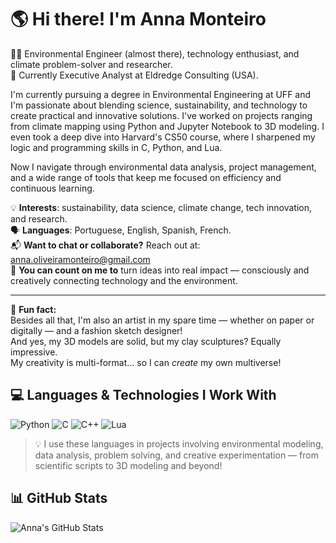 # 🌎 Hi there! I'm Anna Monteiro  
👩‍🔬 Environmental Engineer (almost there), technology enthusiast, and climate problem-solver and researcher.  
💼 Currently Executive Analyst at Eldredge Consulting (USA).

I'm currently pursuing a degree in Environmental Engineering at UFF and I'm passionate about blending science, sustainability, and technology to create practical and innovative solutions. I've worked on projects ranging from climate mapping using Python and Jupyter Notebook to 3D modeling. I even took a deep dive into Harvard's CS50 course, where I sharpened my logic and programming skills in C, Python, and Lua.

Now I navigate through environmental data analysis, project management, and a wide range of tools that keep me focused on efficiency and continuous learning.

💡 **Interests**: sustainability, data science, climate change, tech innovation, and research.  
🗣️ **Languages**: Portuguese, English, Spanish, French.  
📬 **Want to chat or collaborate?** Reach out at: [anna.oliveiramonteiro@gmail.com](mailto:anna.oliveiramonteiro@gmail.com)  
🎯 **You can count on me to** turn ideas into real impact — consciously and creatively connecting technology and the environment.

---

🎨 **Fun fact:**  
Besides all that, I'm also an artist in my spare time — whether on paper or digitally — and a fashion sketch designer!  
And yes, my 3D models are solid, but my clay sculptures? Equally impressive.  
My creativity is multi-format... so I can *create* my own multiverse!

## 💻 Languages & Technologies I Work With

![Python](https://img.shields.io/badge/Python-3776AB?style=for-the-badge&logo=python&logoColor=white)
![C](https://img.shields.io/badge/C-00599C?style=for-the-badge&logo=c&logoColor=white)
![C++](https://img.shields.io/badge/C++-00599C?style=for-the-badge&logo=c%2B%2B&logoColor=white)
![Lua](https://img.shields.io/badge/Lua-000080?style=for-the-badge&logo=lua&logoColor=white)

> 💡 I use these languages in projects involving environmental modeling, data analysis, problem solving, and creative experimentation — from scientific scripts to 3D modeling and beyond!

## 📊 GitHub Stats

![Anna's GitHub Stats](https://github-readme-stats.vercel.app/api?username=annacomonteiro&show_icons=true&theme=dracula&hide_rank=false)

